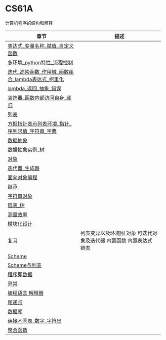 # CS61A

计算机程序的结构和解释

| 章节 | 描述 |
| - | - |
| [表达式_变量名称_赋值_自定义函数](Unit1.md) | |
| [多环境_python特性_流程控制](Unit2.md) | |
| [迭代_高阶函数_作用域_函数组合_lambda表达式_柯里化](Unit3.md) | |
| [lambda_返回_抽象_错误](Unit4.md) | |
| [装饰器_函数内部访问自身_递归](Unit5.md) | |
| [列表](Unit6.md) | |
| [方框指针表示列表环境_指针_序列求值_字符串_字典](Unit7.md) | |
| [数据抽象](Unit8.md) | |
| [数据抽象实例_树](Unit9.md) | |
| [对象](Unit10.md) | |
| [迭代器_生成器](Unit11.md) | |
| [面向对象编程](Unit12.md) | |
| [继承](Unit13.md) | |
| [字符串对象](Unit14.md) | |
| [链表_树](Unit15.md) | |
| [测量效率](Unit16.md) | |
| [模块化设计](Unit17.md) | |
| [复习](Unit18.md) | 列表变异以及环境图 对象 可迭代对象及迭代器 内置函数 内置表达式 链表|
| [Scheme](Unit19.md) | |
| [Scheme与列表](Unit20.md) | |
| [程序即数据](Unit25.md) | |
| [异常](Unit21.md) | |
| [编程语言 解释器](Unit22.md) | |
| [尾递归](Unit24.md) | |
| [数据库](Unit23.md) | |
| [连接不同表_数字_字符串](Unit26.md) | |
| [聚合函数](Unit27.md) | |
